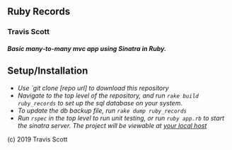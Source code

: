 ## Ruby Records

### Travis Scott

##### Basic many-to-many mvc app using Sinatra in Ruby.

## Setup/Installation

* _Use `git clone [repo url] to download this repository_
* _Navigate to the top level of the repository, and run `rake build ruby_records` to set up the sql database on your system._
* _To update the db backup file, run `rake dump ruby_records`_
* _Run `rspec` in the top level to run unit testing, or run `ruby app.rb` to start the sinatra server. The project will be viewable at [your local host](http://localhost:4567)_

(c) 2019 Travis Scott